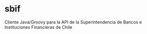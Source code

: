 # sbif
Cliente Java/Groovy para la API de la Superintendencia de Bancos e Instituciones Financieras de Chile 
